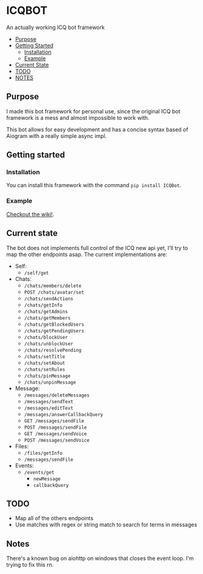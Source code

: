 # ICQBOT

An actually working ICQ bot framework

- [Purpose](#purpose)
- [Getting Started](#getting-started)
    - [Installation](#installation)
    - [Example](#example)
- [Current State](#current-state)
- [TODO](#todo)
- [NOTES](#notes)

## Purpose

I made this bot framework for personal use, since the original ICQ bot framework is a mess and
almost impossible to work with.

This bot allows for easy development and has a concise syntax based of Aiogram with a really simple
async impl.

## Getting started

### Installation

You can install this framework with the command `pip install ICQBot`.

### Example

[Checkout the wiki!](https://github.com/kamuridesu/ICQBotPy/wiki).

## Current state

The bot does not implements full control of the ICQ new api yet, I'll try to map the other
endpoints asap. The current implementations are:

- Self:
    - `/self/get`
- Chats:
    - `/chats/members/delete`
    - `POST /chats/avatar/set`
    - `/chats/sendActions`
    - `/chats/getInfo`
    - `/chats/getAdmins`
    - `/chats/getMembers`
    - `/chats/getBlockedUsers`
    - `/chats/getPendingUsers`
    - `/chats/blockUser`
    - `/chats/unblockUser`
    - `/chats/resolvePending`
    - `/chats/setTitle`
    - `/chats/setAbout`
    - `/chats/setRules`
    - `/chats/pinMessage`
    - `/chats/unpinMessage`
- Message:
    - `/messages/deleteMessages`
    - `/messages/sendText`
    - `/messages/editText`
    - `/messages/answerCallbackQuery`
    - `GET /messages/sendFile`
    - `POST /messages/sendFile`
    - `GET /messages/sendVoice`
    - `POST /messages/sendVoice`
- Files:
    - `/files/getInfo`
    - `/messages/sendFile`
- Events:
    - `/events/get`
        - `newMessage`
        - `callbackQuery`

## TODO

- Map all of the others endpoints
- Use matches with regex or string match to search for terms in messages

## Notes

There's a known bug on aiohttp on windows that closes the event loop. I'm trying to fix this rn.
